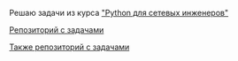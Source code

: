 Решаю задачи из курса ["Python для сетевых инженеров"](https://pyneng.readthedocs.io/ru/latest/contents.html)

[Репозиторий с задачами](https://github.com/natenka/pyneng-examples-exercises/)

[Также репозиторий с задачами](https://github.com/pyneng/pyneng-online-jan-apr-2020)
